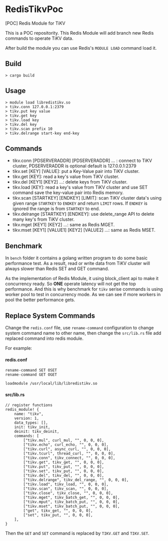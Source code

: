 # RedisTikvPoc
[POC] Redis Module for TiKV

This is a POC repositority. This Redis Module will add branch new Redis commands to operate TiKV data.

After build the module you can use Redis's `MODULE LOAD` command load it.

## Build

```
> cargo build
```

## Usage

```
> module load libredistikv.so
> tikv.conn 127.0.0.1:2379
> tikv.put key value
> tikv.get key
> tikv.load key
> tikv.del key
> tikv.scan prefix 10
> tikv.delrange start-key end-key
```

## Commands

* tikv.conn [PDSERVERADDR] [PDSERVERADDR] ... : connect to TiKV cluster, PDSERVERADDR is optional default is 127.0.0.1:2379
* tikv.set [KEY] [VALUE]: put a Key-Value pair into TiKV cluster.
* tikv.get [KEY]: read a key's value from TiKV cluster.
* tikv.del [KEY1] [KEY2] ...: delete keys from TiKV cluster.
* tikv.load [KEY]: read a key's value from TiKV cluster and use SET command save the key-value pair into Redis memory.
* tikv.scan [STARTKEY] [ENDKEY] [LIMIT]: scan TiKV cluster data's using given range `STARTKEY` to `ENDKEY` and return `LIMIT` rows. If `ENDKEY` is ignored the range is from `STARTKEY` to end.
* tikv.delrange [STARTKEY] [ENDKEY]: use delete\_range API to delete many key's from TiKV cluster.
* tikv.mget [KEY1] [KEY2] ...: same as Redis MGET.
* tikv.mset [KEY1] [VALUE1] [KEY2] [VALUE2] ...: same as Redis MSET.


## Benchmark

In `bench` folder it contains a golang written program to do some basic performance test. As a result, read or write data from TiKV cluster will always slower than Redis SET and GET command.

As the implementation of Redis Module, it using block\_client api to make it concurrency ready. So **ONE** operate latency will not get the top performance. And this is why benchmark for `tikv` serise commands is using worker pool to test in concurrency mode. As we can see if more workers in pool the better performance gets.

## Replace System Commands

Change the `redis.conf` file, use `rename-command` configuration to change system command name to other name, then change the `src/lib.rs` file add replaced command into redis module. 

For example:

#### redis.conf

```
rename-command SET OSET
rename-command GET OGET

loadmodule /usr/local/lib/libredistikv.so
```

#### src/lib.rs

```
// register functions
redis_module! {
    name: "tikv",
    version: 1,
    data_types: [],
    init: tikv_init,
    deinit: tikv_deinit,
    commands: [
        ["tikv.mul", curl_mul, "", 0, 0, 0],
        ["tikv.echo", curl_echo, "", 0, 0, 0],
        ["tikv.curl", async_curl, "", 0, 0, 0],
        ["tikv.tcurl", thread_curl, "", 0, 0, 0],
        ["tikv.conn", tikv_connect, "", 0, 0, 0],
        ["tikv.get", tikv_get, "", 0, 0, 0],
        ["tikv.put", tikv_put, "", 0, 0, 0],
        ["tikv.set", tikv_put, "", 0, 0, 0],
        ["tikv.del", tikv_del, "", 0, 0, 0],
        ["tikv.delrange", tikv_del_range, "", 0, 0, 0],
        ["tikv.load", tikv_load, "", 0, 0, 0],
        ["tikv.scan", tikv_scan, "", 0, 0, 0],
        ["tikv.close", tikv_close, "", 0, 0, 0],
        ["tikv.mget", tikv_batch_get, "", 0, 0, 0],
        ["tikv.mput", tikv_batch_put, "", 0, 0, 0],
        ["tikv.mset", tikv_batch_put, "", 0, 0, 0],
        ["get", tikv_get, "", 0, 0, 0],
        ["set", tikv_put, "", 0, 0, 0],
    ],
}
```

Then the `GET` and `SET` command is replaced by `TIKV.GET` and `TIKV.SET`.
